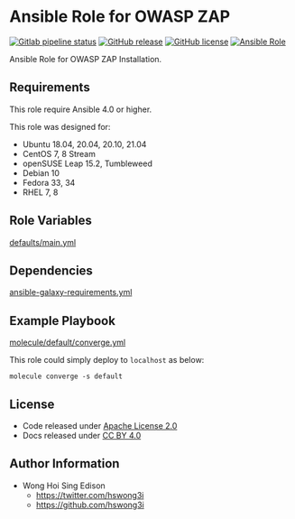 # Ansible Role for OWASP ZAP

[![Gitlab pipeline status](https://img.shields.io/gitlab/pipeline/alvistack/ansible-role-zap/master)](https://gitlab.com/alvistack/ansible-role-zap/-/pipelines)
[![GitHub release](https://img.shields.io/github/release/alvistack/ansible-role-zap.svg)](https://github.com/alvistack/ansible-role-zap/releases)
[![GitHub license](https://img.shields.io/github/license/alvistack/ansible-role-zap.svg)](https://github.com/alvistack/ansible-role-zap/blob/master/LICENSE)
[![Ansible Role](https://img.shields.io/badge/galaxy-alvistack.zap-blue.svg)](https://galaxy.ansible.com/alvistack/zap)

Ansible Role for OWASP ZAP Installation.

## Requirements

This role require Ansible 4.0 or higher.

This role was designed for:

  - Ubuntu 18.04, 20.04, 20.10, 21.04
  - CentOS 7, 8 Stream
  - openSUSE Leap 15.2, Tumbleweed
  - Debian 10
  - Fedora 33, 34
  - RHEL 7, 8

## Role Variables

[defaults/main.yml](defaults/main.yml)

## Dependencies

[ansible-galaxy-requirements.yml](ansible-galaxy-requirements.yml)

## Example Playbook

[molecule/default/converge.yml](molecule/default/converge.yml)

This role could simply deploy to `localhost` as below:

    molecule converge -s default

## License

  - Code released under [Apache License 2.0](LICENSE)
  - Docs released under [CC BY 4.0](http://creativecommons.org/licenses/by/4.0/)

## Author Information

  - Wong Hoi Sing Edison
      - <https://twitter.com/hswong3i>
      - <https://github.com/hswong3i>
